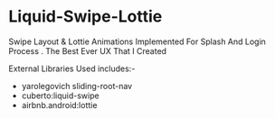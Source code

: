# Liquid-Swipe-Lottie
Swipe Layout & Lottie Animations Implemented For Splash And Login Process . The Best Ever UX That I Created
>
External Libraries Used includes:-
- yarolegovich sliding-root-nav
- cuberto:liquid-swipe
- airbnb.android:lottie

